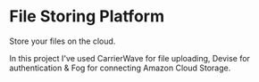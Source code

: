 File Storing Platform
==================
Store your files on the cloud.

In this project I've used CarrierWave for file uploading, Devise for authentication & Fog for connecting Amazon Cloud Storage.
